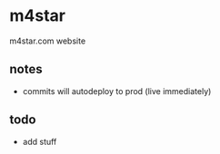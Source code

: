 # m4star
m4star.com website

## notes

* commits will autodeploy to prod (live immediately)

## todo

* add stuff

